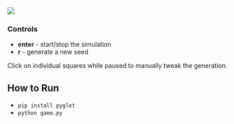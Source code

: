 <img src='http://justinwoodbridge.com/demo.gif' />

### Controls

- **enter** - start/stop the simulation
- **r** - generate a new seed

Click on individual squares while paused to manually tweak the generation.

## How to Run

- `pip install pyglet`
- `python game.py`
